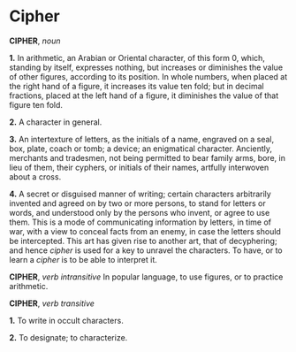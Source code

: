 # Cipher

**CIPHER**, _noun_

**1.** In arithmetic, an Arabian or Oriental character, of this form 0, which, standing by itself, expresses nothing, but increases or diminishes the value of other figures, according to its position. In whole numbers, when placed at the right hand of a figure, it increases its value ten fold; but in decimal fractions, placed at the left hand of a figure, it diminishes the value of that figure ten fold.

**2.** A character in general.

**3.** An intertexture of letters, as the initials of a name, engraved on a seal, box, plate, coach or tomb; a device; an enigmatical character. Anciently, merchants and tradesmen, not being permitted to bear family arms, bore, in lieu of them, their cyphers, or initials of their names, artfully interwoven about a cross.

**4.** A secret or disguised manner of writing; certain characters arbitrarily invented and agreed on by two or more persons, to stand for letters or words, and understood only by the persons who invent, or agree to use them. This is a mode of communicating information by letters, in time of war, with a view to conceal facts from an enemy, in case the letters should be intercepted. This art has given rise to another art, that of decyphering; and hence _cipher_ is used for a key to unravel the characters. To have, or to learn a _cipher_ is to be able to interpret it.

**CIPHER**, _verb intransitive_ In popular language, to use figures, or to practice arithmetic.

**CIPHER**, _verb transitive_

**1.** To write in occult characters.

**2.** To designate; to characterize.